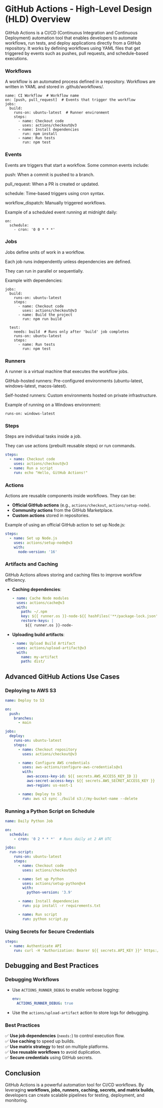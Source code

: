 # GitHub Actions - High-Level Design (HLD) Overview
GitHub Actions is a CI/CD (Continuous Integration and Continuous Deployment) automation tool that enables developers to automate workflows, run tests, and deploy applications directly from a GitHub repository. It works by defining workflows using YAML files that get triggered by events such as pushes, pull requests, and schedule-based executions.

### Workflows
A workflow is an automated process defined in a repository. Workflows are written in YAML and stored in .github/workflows/.
```
name: CI Workflow  # Workflow name
on: [push, pull_request]  # Events that trigger the workflow
jobs:
  build:
    runs-on: ubuntu-latest  # Runner environment
    steps:
      - name: Checkout code
        uses: actions/checkout@v3
      - name: Install dependencies
        run: npm install
      - name: Run tests
        run: npm test
```

### Events
Events are triggers that start a workflow. Some common events include:

push: When a commit is pushed to a branch.

pull_request: When a PR is created or updated.

schedule: Time-based triggers using cron syntax.

workflow_dispatch: Manually triggered workflows.

Example of a scheduled event running at midnight daily:
```
on:
  schedule:
    - cron: '0 0 * * *'

```
###  Jobs
Jobs define units of work in a workflow.

Each job runs independently unless dependencies are defined.

They can run in parallel or sequentially.

Example with dependencies:
```
jobs:
  build:
    runs-on: ubuntu-latest
    steps:
      - name: Checkout code
        uses: actions/checkout@v3
      - name: Build the project
        run: npm run build

  test:
    needs: build  # Runs only after 'build' job completes
    runs-on: ubuntu-latest
    steps:
      - name: Run tests
        run: npm test

```

###  Runners
A runner is a virtual machine that executes the workflow jobs.

GitHub-hosted runners: Pre-configured environments (ubuntu-latest, windows-latest, macos-latest).

Self-hosted runners: Custom environments hosted on private infrastructure.

Example of running on a Windows environment:
```
runs-on: windows-latest

```

### Steps
Steps are individual tasks inside a job.

They can use actions (prebuilt reusable steps) or run commands.

```yaml
steps:
  - name: Checkout code
    uses: actions/checkout@v3
  - name: Run a script
    run: echo "Hello, GitHub Actions!"
```

### Actions
Actions are reusable components inside workflows. They can be:
- **Official GitHub actions** (e.g., `actions/checkout`, `actions/setup-node`).
- **Community actions** from the GitHub Marketplace.
- **Custom actions** stored in repositories.

Example of using an official GitHub action to set up Node.js:

```yaml
steps:
  - name: Set up Node.js
    uses: actions/setup-node@v3
    with:
      node-version: '16'
```

### Artifacts and Caching
GitHub Actions allows storing and caching files to improve workflow efficiency.

- **Caching dependencies**:
  ```yaml
  - name: Cache Node modules
    uses: actions/cache@v3
    with:
      path: ~/.npm
      key: ${{ runner.os }}-node-${{ hashFiles('**/package-lock.json') }}
      restore-keys: |
        ${{ runner.os }}-node-
  ```

- **Uploading build artifacts**:
  ```yaml
  - name: Upload Build Artifact
    uses: actions/upload-artifact@v3
    with:
      name: my-artifact
      path: dist/
  ```

## Advanced GitHub Actions Use Cases

### Deploying to AWS S3
```yaml
name: Deploy to S3

on:
  push:
    branches:
      - main

jobs:
  deploy:
    runs-on: ubuntu-latest
    steps:
      - name: Checkout repository
        uses: actions/checkout@v3

      - name: Configure AWS credentials
        uses: aws-actions/configure-aws-credentials@v1
        with:
          aws-access-key-id: ${{ secrets.AWS_ACCESS_KEY_ID }}
          aws-secret-access-key: ${{ secrets.AWS_SECRET_ACCESS_KEY }}
          aws-region: us-east-1

      - name: Deploy to S3
        run: aws s3 sync ./build s3://my-bucket-name --delete
```
### Running a Python Script on Schedule
```yaml
name: Daily Python Job

on:
  schedule:
    - cron: '0 2 * * *'  # Runs daily at 2 AM UTC

jobs:
  run-script:
    runs-on: ubuntu-latest
    steps:
      - name: Checkout code
        uses: actions/checkout@v3

      - name: Set up Python
        uses: actions/setup-python@v4
        with:
          python-version: '3.9'

      - name: Install dependencies
        run: pip install -r requirements.txt

      - name: Run script
        run: python script.py
```
### Using Secrets for Secure Credentials
```yaml
steps:
  - name: Authenticate API
    run: curl -H "Authorization: Bearer ${{ secrets.API_KEY }}" https://api.example.com/data
```

## Debugging and Best Practices

### Debugging Workflows
- Use `ACTIONS_RUNNER_DEBUG` to enable verbose logging:
  ```yaml
  env:
    ACTIONS_RUNNER_DEBUG: true
  ```
- Use the `actions/upload-artifact` action to store logs for debugging.

### Best Practices
✅ **Use job dependencies** (`needs:`) to control execution flow.  
✅ **Use caching** to speed up builds.  
✅ **Use matrix strategy** to test on multiple platforms.  
✅ **Use reusable workflows** to avoid duplication.  
✅ **Secure credentials** using GitHub secrets.  

## Conclusion
GitHub Actions is a powerful automation tool for CI/CD workflows. By leveraging **workflows, jobs, runners, caching, secrets, and matrix builds**, developers can create scalable pipelines for testing, deployment, and monitoring.